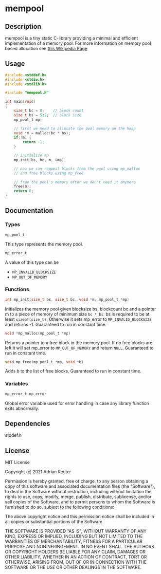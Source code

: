 # mempool
## Description
mempool is a tiny static C-library providing a minimal and efficient implementation of a memory pool. For more information on memory pool based allocation see [this Wikipedia Page](https://en.wikipedia.org/wiki/Memory_pool)
## Usage
```C
#include <stddef.h>
#include <stdio.h>
#include <stdlib.h>

#include "mempool.h"

int main(void)
{
    size_t bc = 8;    // block count
    size_t bs = 512;  // block size
    mp_pool_t mp;

    // first we need to allocate the pool memory on the heap
    void *m = malloc(bc * bs);
    if(!m) {
        return -1;
    }

    // initialize mp
    mp_init(bs, bc, m, &mp);

    // now we can request blocks from the pool using mp_malloc
    // and free blocks using mp_free

    // free the pool's memory after we don't need it anymore
    free(m);
    return 0;
}
```
## Documentation
### Types
```C
mp_pool_t
```
This type represents the memory pool.
```C
mp_error_t
```
A value of this type can be
- `MP_INVALID_BLOCKSIZE`
- `MP_OUT_OF_MEMORY`
### Functions
```C
int mp_init(size_t bs, size_t bc, void *m, mp_pool_t *mp)
```
Initializes the memory pool given blocksize bs, blockcount bc and a pointer m to a piece of memory of minimum size `bc * bs`. bs is required to be at least `sizeof(size_t)`. Otherwise it sets mp_error to `MP_INVALID_BLOCKSIZE` and returns -1. Guaranteed to run in constant time.
```C
void *mp_malloc(mp_pool_t *mp)
```
Returns a pointer to a free block in the memory pool. If no free blocks are left it will set mp_error to `MP_OUT_OF_MEMORY` and return `NULL`. Guaranteed to run in constant time.
```C
void mp_free(mp_pool_t *mp, void *b)
```
Adds b to the list of free blocks. Guaranteed to run in constant time.
### Variables
```C
mp_error_t mp_error
```
Global error variable used for error handling in case any library function exits abnormally.
## Dependencies
stddef.h
## License
MIT License

Copyright (c) 2021 Adrian Reuter

Permission is hereby granted, free of charge, to any person obtaining a copy
of this software and associated documentation files (the "Software"), to deal
in the Software without restriction, including without limitation the rights
to use, copy, modify, merge, publish, distribute, sublicense, and/or sell
copies of the Software, and to permit persons to whom the Software is
furnished to do so, subject to the following conditions:

The above copyright notice and this permission notice shall be included in all
copies or substantial portions of the Software.

THE SOFTWARE IS PROVIDED "AS IS", WITHOUT WARRANTY OF ANY KIND, EXPRESS OR
IMPLIED, INCLUDING BUT NOT LIMITED TO THE WARRANTIES OF MERCHANTABILITY,
FITNESS FOR A PARTICULAR PURPOSE AND NONINFRINGEMENT. IN NO EVENT SHALL THE
AUTHORS OR COPYRIGHT HOLDERS BE LIABLE FOR ANY CLAIM, DAMAGES OR OTHER
LIABILITY, WHETHER IN AN ACTION OF CONTRACT, TORT OR OTHERWISE, ARISING FROM,
OUT OF OR IN CONNECTION WITH THE SOFTWARE OR THE USE OR OTHER DEALINGS IN THE
SOFTWARE.